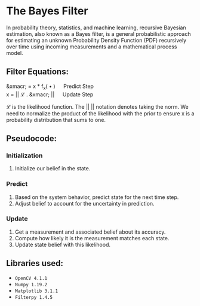 # The Bayes Filter
In probability theory, statistics, and machine learning, recursive Bayesian estimation, also known as a Bayes filter, is a general probabilistic approach for estimating an unknown Probability Density Function (PDF) recursively over time using incoming measurements and a mathematical process model.

## Filter Equations:
 &xmacr; = x * f<sub>x</sub>( &bull; ) &emsp; Predict Step
 <br>
 x = &vert;&vert; &Lscr; &period; &xmacr; &vert;&vert; &emsp; Update Step

&Lscr; is the likelihood function. The &vert;&vert; &vert;&vert; notation denotes taking the norm. We need to normalize the product of the likelihood with the prior to ensure x is a probability distribution that sums to one.

## Pseudocode:

### Initialization

1. Initialize our belief in the state.

### Predict

1. Based on the system behavior, predict state for the next time step.
2. Adjust belief to account for the uncertainty in prediction.

### Update

1. Get a measurement and associated belief about its accuracy.
2. Compute how likely it is the measurement matches each state.
3. Update state belief with this likelihood.

## Libraries used:
 - `OpenCV 4.1.1`
 - `Numpy 1.19.2`
 - `Matplotlib 3.1.1`
 - `Filterpy 1.4.5`
